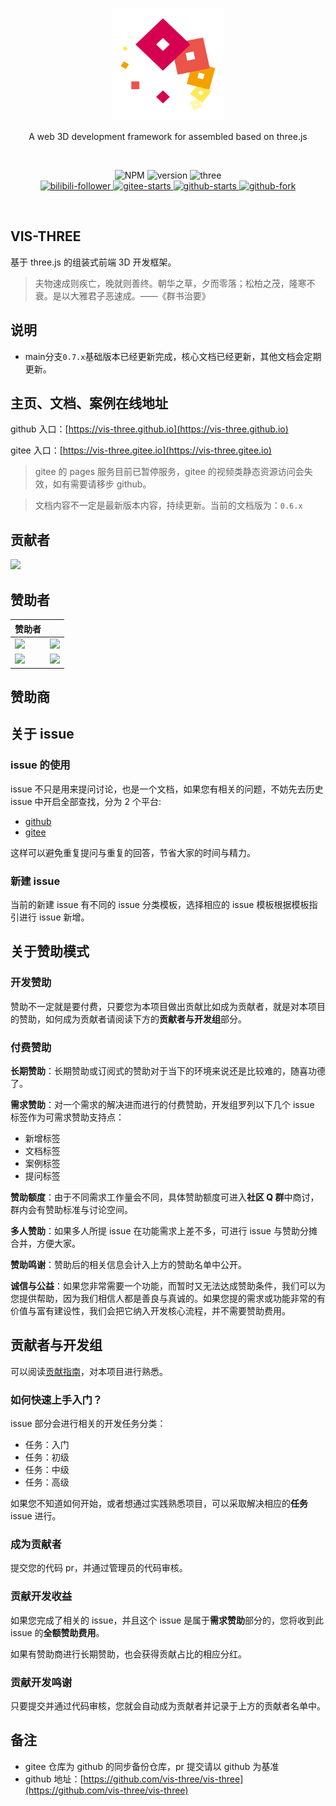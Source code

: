 <p align="center">
  <a href="https://vis-three.github.io" target="_blank" rel="noopener noreferrer">
    <img width="180" src="/rm/logo.png" alt="vis-three logo">
  </a>
  <p align="center">A web 3D development framework for assembled based on three.js</p>

</p>
<br/>
<p align="center">
   <img alt="NPM" src="https://img.shields.io/npm/l/vis-three?color=blue">
   <img alt="version" src="https://img.shields.io/badge/version-0.7.X-g.svg">
   <img alt="three" src="https://img.shields.io/badge/three.js-0.167.1-g.svg">
   <br/>
    <a target="_black" href="https://space.bilibili.com/3048588">
      <img src="https://img.shields.io/badge/dynamic/json?url=https%3A%2F%2Fapi.bilibili.com%2Fx%2Frelation%2Fstat%3Fvmid%3D3048588&query=%24.data.follower&suffix=%20Follower&logo=bilibili&logoColor=%23fff&label=%20&labelColor=%23FB7299&color=%233F454F
      " alt="bilibili-follower" />
    </a>
    <a target="_black" href="https://gitee.com/Shiotsukikaedesari/vis-three">
      <img src="https://gitee.com/Shiotsukikaedesari/vis-three/badge/star.svg?theme=dark" alt="gitee-starts" />
    </a>
    <a target="_black" href="https://github.com/Shiotsukikaedesari/vis-three">
      <img alt="github-starts" src="https://img.shields.io/github/stars/Shiotsukikaedesari/vis-three?style=social">
    </a>
    <a target="_black" href="https://github.com/Shiotsukikaedesari/vis-three">
      <img alt="github-fork" src="https://img.shields.io/github/forks/Shiotsukikaedesari/vis-three?style=social">
    </a>
</p>
<br/>

## VIS-THREE

基于 three.js 的组装式前端 3D 开发框架。

> 夫物速成则疾亡，晚就则善终。朝华之草，夕而零落；松柏之茂，隆寒不衰。是以大雅君子恶速成。——《群书治要》

## 说明

- main分支`0.7.x`基础版本已经更新完成，核心文档已经更新，其他文档会定期更新。


## 主页、文档、案例在线地址

github 入口：[https://vis-three.github.io](https://vis-three.github.io)

gitee 入口：[https://vis-three.gitee.io](https://vis-three.gitee.io)

> gitee 的 pages 服务目前已暂停服务，gitee 的视频类静态资源访问会失效，如有需要请移步 github。

> 文档内容不一定是最新版本内容，持续更新。当前的文档版为：`0.6.x`

## 贡献者

<a href="https://github.com/vis-three/vis-three/graphs/contributors">
  <img src="https://stg.contrib.rocks/image?repo=vis-three/vis-three" />
</a>

## 赞助者

| 赞助者                                                                                                                                                        |                                                                                                                                                                |
| ------------------------------------------------------------------------------------------------------------------------------------------------------------- | :------------------------------------------------------------------------------------------------------------------------------------------------------------- |
| <a href="https://space.bilibili.com/672852044"><img src="https://i0.hdslb.com/bfs/face/member/noface.jpg@60w_60h_1c_1s.webp" /></a>                           | <a href="https://space.bilibili.com/318870619"><img src="https://i1.hdslb.com/bfs/face/5820ce47b61cc7f1ea4e383139b9030a98d81dc6.jpg@60w_60h_1c_1s.webp" /></a> |
| <a href="https://space.bilibili.com/18899105"><img src="https://i2.hdslb.com/bfs/face/a809a3b8407840ae00032360108261fcf503d38a.jpg@60w_60h_1c_1s.webp" /></a> | <a href="https://space.bilibili.com/184913597"><img src="https://i2.hdslb.com/bfs/face/500b0b3bf04cd89d2264ac75e4109afb83d0bc87.jpg@60w_60h_1c_1s.webp" /></a> |

## 赞助商

## 关于 issue

### issue 的使用

issue 不只是用来提问讨论，也是一个文档，如果您有相关的问题，不妨先去历史 issue 中开启全部查找，分为 2 个平台:

- [github](https://github.com/vis-three/vis-three/issues)
- [gitee](https://gitee.com/Shiotsukikaedesari/vis-three/issues)

这样可以避免重复提问与重复的回答，节省大家的时间与精力。

### 新建 issue

当前的新建 issue 有不同的 issue 分类模板，选择相应的 issue 模板根据模板指引进行 issue 新增。

## 关于赞助模式

### 开发赞助

赞助不一定就是要付费，只要您为本项目做出贡献比如成为贡献者，就是对本项目的赞助，如何成为贡献者请阅读下方的**贡献者与开发组**部分。

### 付费赞助

**长期赞助**：长期赞助或订阅式的赞助对于当下的环境来说还是比较难的，随喜功德了。

**需求赞助**：对一个需求的解决进而进行的付费赞助，开发组罗列以下几个 issue 标签作为可需求赞助支持点：

- 新增标签
- 文档标签
- 案例标签
- 提问标签

**赞助额度**：由于不同需求工作量会不同，具体赞助额度可进入**社区 Q 群**中商讨，群内会有赞助标准与讨论空间。

**多人赞助**：如果多人所提 issue 在功能需求上差不多，可进行 issue 与赞助分摊合并，方便大家。

**赞助鸣谢**：赞助后的相关信息会计入上方的赞助名单中公开。

**诚信与公益**：如果您非常需要一个功能，而暂时又无法达成赞助条件，我们可以为您提供帮助，因为我们相信人都是善良与真诚的。如果您提的需求或功能非常的有价值与富有建设性，我们会把它纳入开发核心流程，并不需要赞助费用。

## 贡献者与开发组

可以阅读[贡献指南](/CONTRIBUTING.md)，对本项目进行熟悉。

### 如何快速上手入门？

issue 部分会进行相关的开发任务分类：

- 任务：入门
- 任务：初级
- 任务：中级
- 任务：高级

如果您不知道如何开始，或者想通过实践熟悉项目，可以采取解决相应的**任务**issue 进行。

### 成为贡献者

提交您的代码 pr，并通过管理员的代码审核。

### 贡献开发收益

如果您完成了相关的 issue，并且这个 issue 是属于**需求赞助**部分的，您将收到此 issue 的**全额赞助费用**。

如果有赞助商进行长期赞助，也会获得贡献占比的相应分红。

### 贡献开发鸣谢

只要提交并通过代码审核，您就会自动成为贡献者并记录于上方的贡献者名单中。

## 备注

- gitee 仓库为 github 的同步备份仓库，pr 提交请以 github 为基准
- github 地址：[https://github.com/vis-three/vis-three](https://github.com/vis-three/vis-three)
